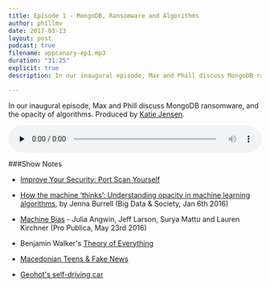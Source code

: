 ```yaml
---
title: Episode 1 - MongoDB, Ransomware and Algorithms
author: phillmv
date: 2017-03-13
layout: post
podcast: true
filename: appcanary-ep1.mp3
duration: "31:25"
explicit: true
description: In our inaugural episode, Max and Phill discuss MongoDB ransomware, and the opacity of algorithms. Produced by Katie Jensen.

---
```


In our inaugural episode, Max and Phill discuss MongoDB ransomware, and the opacity of algorithms. Produced by [Katie Jensen](https://twitter.com/katiejensen).

<audio controls preload="none" style="width: 100%">
	<source src="/mp3/appcanary-ep1.mp3" type="audio/mpeg">
	Your browser does not support the audio element.
</audio>

###Show Notes
* [Improve Your Security: Port Scan Yourself](https://blog.appcanary.com/2017/improve-security-port-scan-yourself.html)

* [How the machine ‘thinks’: Understanding opacity in machine learning algorithms](http://journals.sagepub.com/doi/abs/10.1177/2053951715622512), by Jenna Burrell (Big Data & Society, Jan 6th 2016)

* [Machine Bias](https://www.propublica.org/article/machine-bias-risk-assessments-in-criminal-sentencing) - Julia Angwin, Jeff Larson, Surya Mattu and Lauren Kirchner (Pro Publica, May 23rd 2016)
* Benjamin Walker's [Theory of Everything](https://toe.prx.org/)
* [Macedonian Teens & Fake News](https://www.buzzfeed.com/craigsilverman/how-macedonia-became-a-global-hub-for-pro-trump-misinfo?utm_term=.sipLg3Ewn7#.ucL3vZkmXD)
* [Geohot's self-driving car](http://www.theverge.com/2016/10/28/13453344/comma-ai-self-driving-car-comma-one-kit-canceled)

